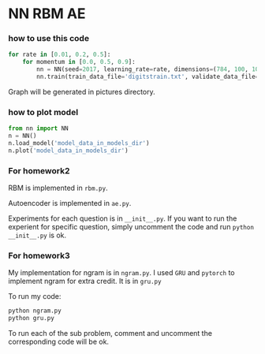 # NN RBM AE

### how to use this code
```python
for rate in [0.01, 0.2, 0.5]:
    for momentum in [0.0, 0.5, 0.9]:
        nn = NN(seed=2017, learning_rate=rate, dimensions=(784, 100, 10), active_function=sigmoid, momentum=momentum)
        nn.train(train_data_file='digitstrain.txt', validate_data_file='digitsvalid.txt', epoches=5000, batch=3000)
```
Graph will be generated in pictures directory.

### how to plot model
```python
from nn import NN
n = NN()
n.load_model('model_data_in_models_dir')
n.plot('model_data_in_models_dir')
```

### For homework2

RBM is implemented in `rbm.py`.

Autoencoder is implemented in `ae.py`.

Experiments for each question is in `__init__.py`. If you want to run the experient for specific question,
simply uncomment the code and run `python __init__.py` is ok.

### For homework3

My implementation for ngram is in `ngram.py`.
I used `GRU` and `pytorch` to implement ngram for extra credit. It is in `gru.py`

To run my code:
```python
python ngram.py
python gru.py
```

To run each of the sub problem, comment and uncomment the corresponding code will be ok.
